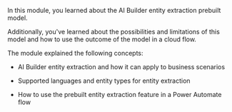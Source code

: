 In this module, you learned about the AI Builder entity extraction prebuilt model.

Additionally, you've learned about the possibilities and limitations of this model and how to use the outcome of the model in a cloud flow.

The module explained the following concepts:

-   AI Builder entity extraction and how it can apply to business scenarios

-   Supported languages and entity types for entity extraction

-   How to use the prebuilt entity extraction feature in a Power Automate flow
